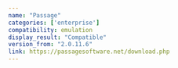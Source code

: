 ```yaml
---
name: "Passage"
categories: ['enterprise']
compatibility: emulation
display_result: "Compatible"
version_from: "2.0.11.6"
link: https://passagesoftware.net/download.php
---
```

